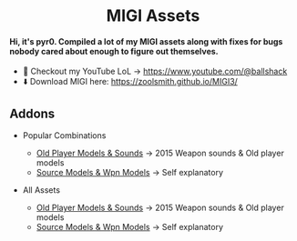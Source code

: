 <h1 align="center">MIGI Assets</h1>

#### Hi, it's pyr0. Compiled a lot of my MIGI assets along with fixes for bugs nobody cared about enough to figure out themselves.
- 🎥 Checkout my YouTube LoL -> https://www.youtube.com/@ballshack
- ⬇️ Download MIGI here: https://zoolsmith.github.io/MIGI3/

## Addons
 - Popular Combinations
   - <a href="https://github.com/anthonygarced/csgomodels/tree/main/migi/oldModelsSounds">Old Player Models & Sounds</a> -> 2015 Weapon sounds & Old player models
   - <a href="https://github.com/anthonygarced/csgomodels/tree/main/migi/sourceModels">Source Models & Wpn Models</a> -> Self explanatory

 - All Assets
   - <a href="https://github.com/anthonygarced/csgomodels/tree/main/migi/oldModelsSounds">Old Player Models & Sounds</a> -> 2015 Weapon sounds & Old player models
   - <a href="https://github.com/anthonygarced/csgomodels/tree/main/migi/sourceModels">Source Models & Wpn Models</a> -> Self explanatory
